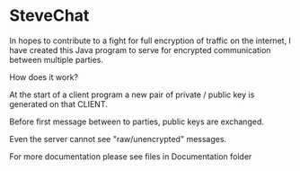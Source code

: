 # SteveChat

In hopes to contribute to a fight for full encryption of traffic on the internet, I have created this Java program to serve for encrypted communication between multiple parties.

How does it work? 

At the start of a client program a new pair of private / public key is generated on that CLIENT.

Before first message between to parties, public keys are exchanged.

Even the server cannot see "raw/unencrypted" messages.

For more documentation please see files in Documentation folder
